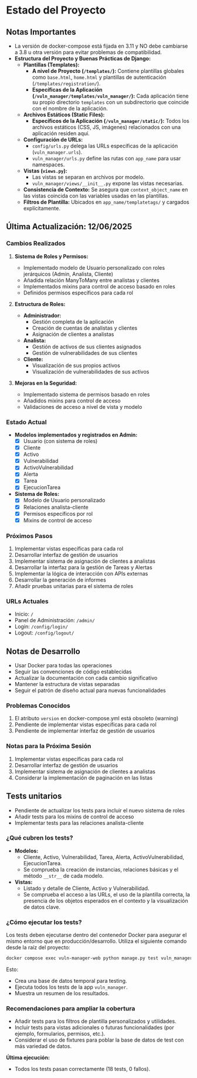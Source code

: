 # Estado del Proyecto

## Notas Importantes
- La versión de docker-compose está fijada en 3.11 y NO debe cambiarse a 3.8 u otra versión para evitar problemas de compatibilidad.
- **Estructura del Proyecto y Buenas Prácticas de Django:**
  - **Plantillas (Templates):**
    - **A nivel de Proyecto (`/templates/`):** Contiene plantillas globales como `base.html`, `home.html` y plantillas de autenticación (`/templates/registration/`).
    - **Específicas de la Aplicación (`/vuln_manager/templates/vuln_manager/`):** Cada aplicación tiene su propio directorio `templates` con un subdirectorio que coincide con el nombre de la aplicación.
  - **Archivos Estáticos (Static Files):**
    - **Específicos de la Aplicación (`/vuln_manager/static/`):** Todos los archivos estáticos (CSS, JS, imágenes) relacionados con una aplicación residen aquí.
  - **Configuración de URLs:**
    - `config/urls.py` delega las URLs específicas de la aplicación (`vuln_manager.urls`).
    - `vuln_manager/urls.py` define las rutas con `app_name` para usar namespaces.
  - **Vistas (`views.py`):**
    - Las vistas se separan en archivos por modelo.
    - `vuln_manager/views/__init__.py` expone las vistas necesarias.
  - **Consistencia de Contexto:** Se asegura que `context_object_name` en las vistas coincida con las variables usadas en las plantillas.
  - **Filtros de Plantilla:** Ubicados en `app_name/templatetags/` y cargados explícitamente.

## Última Actualización: 12/06/2025

### Cambios Realizados
1. **Sistema de Roles y Permisos:**
   - Implementado modelo de Usuario personalizado con roles jerárquicos (Admin, Analista, Cliente)
   - Añadida relación ManyToMany entre analistas y clientes
   - Implementados mixins para control de acceso basado en roles
   - Definidos permisos específicos para cada rol

2. **Estructura de Roles:**
   - **Administrador:**
     - Gestión completa de la aplicación
     - Creación de cuentas de analistas y clientes
     - Asignación de clientes a analistas
   - **Analista:**
     - Gestión de activos de sus clientes asignados
     - Gestión de vulnerabilidades de sus clientes
   - **Cliente:**
     - Visualización de sus propios activos
     - Visualización de vulnerabilidades de sus activos

3. **Mejoras en la Seguridad:**
   - Implementado sistema de permisos basado en roles
   - Añadidos mixins para control de acceso
   - Validaciones de acceso a nivel de vista y modelo

### Estado Actual
- **Modelos implementados y registrados en Admin:**
  - [x] Usuario (con sistema de roles)
  - [x] Cliente
  - [x] Activo
  - [x] Vulnerabilidad
  - [x] ActivoVulnerabilidad
  - [x] Alerta
  - [x] Tarea
  - [x] EjecucionTarea

- **Sistema de Roles:**
  - [x] Modelo de Usuario personalizado
  - [x] Relaciones analista-cliente
  - [x] Permisos específicos por rol
  - [x] Mixins de control de acceso

### Próximos Pasos
1. Implementar vistas específicas para cada rol
2. Desarrollar interfaz de gestión de usuarios
3. Implementar sistema de asignación de clientes a analistas
4. Desarrollar la interfaz para la gestión de Tareas y Alertas
5. Implementar la lógica de interacción con APIs externas
6. Desarrollar la generación de informes
7. Añadir pruebas unitarias para el sistema de roles

### URLs Actuales
- Inicio: `/`
- Panel de Administración: `/admin/`
- Login: `/config/login/`
- Logout: `/config/logout/`

## Notas de Desarrollo
- Usar Docker para todas las operaciones
- Seguir las convenciones de código establecidas
- Actualizar la documentación con cada cambio significativo
- Mantener la estructura de vistas separadas
- Seguir el patrón de diseño actual para nuevas funcionalidades

### Problemas Conocidos
1. El atributo `version` en docker-compose.yml está obsoleto (warning)
2. Pendiente de implementar vistas específicas para cada rol
3. Pendiente de implementar interfaz de gestión de usuarios

### Notas para la Próxima Sesión
1. Implementar vistas específicas para cada rol
2. Desarrollar interfaz de gestión de usuarios
3. Implementar sistema de asignación de clientes a analistas
4. Considerar la implementación de paginación en las listas

## Tests unitarios
- Pendiente de actualizar los tests para incluir el nuevo sistema de roles
- Añadir tests para los mixins de control de acceso
- Implementar tests para las relaciones analista-cliente

### ¿Qué cubren los tests?
- **Modelos:**
  - Cliente, Activo, Vulnerabilidad, Tarea, Alerta, ActivoVulnerabilidad, EjecucionTarea.
  - Se comprueba la creación de instancias, relaciones básicas y el método `__str__` de cada modelo.
- **Vistas:**
  - Listado y detalle de Cliente, Activo y Vulnerabilidad.
  - Se comprueba el acceso a las URLs, el uso de la plantilla correcta, la presencia de los objetos esperados en el contexto y la visualización de datos clave.

### ¿Cómo ejecutar los tests?

Los tests deben ejecutarse dentro del contenedor Docker para asegurar el mismo entorno que en producción/desarrollo. Utiliza el siguiente comando desde la raíz del proyecto:

```sh
docker compose exec vuln-manager-web python manage.py test vuln_manager
```

Esto:
- Crea una base de datos temporal para testing.
- Ejecuta todos los tests de la app `vuln_manager`.
- Muestra un resumen de los resultados.

### Recomendaciones para ampliar la cobertura
- Añadir tests para los filtros de plantilla personalizados y utilidades.
- Incluir tests para vistas adicionales o futuras funcionalidades (por ejemplo, formularios, permisos, etc.).
- Considerar el uso de fixtures para poblar la base de datos de test con más variedad de datos.

**Última ejecución:**
- Todos los tests pasan correctamente (18 tests, 0 fallos). 